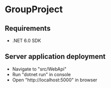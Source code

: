 # GroupProject

## Requirements
- .NET 6.0 SDK

## Server application deployment
- Navigate to "src/WebApi"
- Run "dotnet run" in console
- Open "http://localhost:5000" in browser
